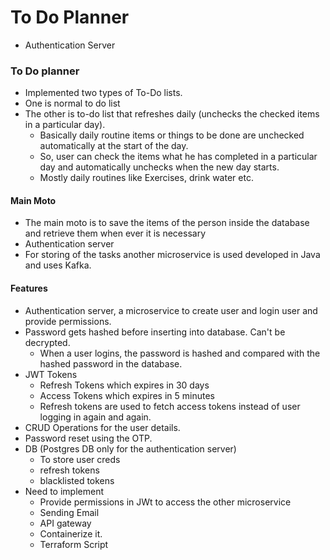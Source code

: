 
# To Do Planner

- Authentication Server

### To Do planner
- Implemented two types of To-Do lists.
- One is normal to do list
- The other is to-do list that refreshes daily (unchecks the checked items in a particular day).
    - Basically daily routine items or things to be done are unchecked automatically at the start of the day.
    - So, user can check the items what he has completed in a particular day and automatically unchecks when the new day starts.
    - Mostly daily routines like Exercises, drink water etc.

#### Main Moto
- The main moto is to save the items of the person inside the database and retrieve them when ever it is necessary
- Authentication server
- For storing of the tasks another microservice is used developed in Java and uses Kafka.

#### Features
- Authentication server, a microservice to create user and login user and provide permissions.
- Password gets hashed before inserting into database. Can't be decrypted. 
    - When a user logins, the password is hashed and compared with the hashed password in the database.
- JWT Tokens 
    - Refresh Tokens which expires in 30 days
    - Access Tokens which expires in 5 minutes
    - Refresh tokens are used to fetch access tokens instead of user logging in again and again.
- CRUD Operations for the user details.
- Password reset using the OTP.
- DB (Postgres DB only for the authentication server)
    - To store user creds
    - refresh tokens
    - blacklisted tokens
- Need to implement
    - Provide permissions in JWt to access the other microservice
    - Sending Email
    - API gateway
    - Containerize it.
    - Terraform Script


